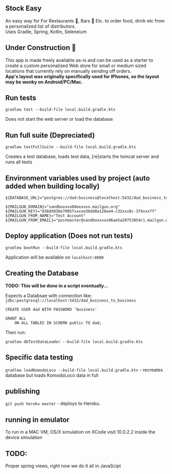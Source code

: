 Stock Easy 
----------
An easy way for For Restaurants 🍔, Bars 🍺 Etc. to order food, drink etc from a personalized list of distributors.    
Uses Gradle, Spring, Kotlin, Seleneium  

Under Construction 🚧
-----------------------   
This app is made freely available as-is and can be used as a starter to create a custom personalized Web store for small or medium sized locations that currently rely on manually sending off orders.  
**App's layout was originally specifically used for IPhones, so the layout may be wonky on Android/PC/Mac.**  

Run tests
---------
    gradlew test --build-file local.build.gradle.kts
	
Does not start the web server or load the database

Run full suite (<b>Depreciated</b>)
-----------------------------------
    gradlew testFullSuite --build-file local.build.gradle.kts
	
Creates a test database, loads test data, [re]starts the tomcat server and runs all tests

Environment variables used by project (auto added when building locally)
------------------------------
    ${DATABASE_URL}="postgres://dad:business@localhost:5432/dad_business_to_business"
    
    ${MAILGUN_DOMAIN}="sandboxxxx68eexxxx.mailgun.org"
    ${MAILGUN_KEY}="838ddd36e7095fxxxxe36dd8a126ee4-c32xxx8c-374xxxff"
    ${MAILGUN_FROM_NAME}="Test Account"
    ${MAILGUN_FROM_EMAIL}="postmaster@sandboxxxxx96ae5a20753054c1.mailgun.org"
	
Deploy application (Does not run tests)
---------------------------------------
    gradlew bootRun --build-file local.build.gradle.kts
	
Application will be available on `localhost:8080`

Creating the Database
---------------------
**TODO: This will be done in a script eventually...**  

Expects a Databsae with connection like: `jdbc:postgresql://localhost:5432/dad_business_to_business`  

    CREATE USER dad WITH PASSWORD 'business'

    GRANT ALL
        ON ALL TABLES IN SCHEMA public TO dad;

Then run:

    gradlew dbTestDataLoader --build-file local.build.gradle.kts

Specific data testing
---------------------
`gradlew loadKomodoLoco --build-file local.build.gradle.kts` - recreates database but loads KomodoLoco data in full

publishing
----------
`git push heroku master` - deploys to Heroku.


running in emulator
-------------------
To run in a MAC VM; OS/X simulation on XCode visit 10.0.2.2 inside the device simulation

TODO:
-----
Proper spring views, right now we do it all in JavaScipt